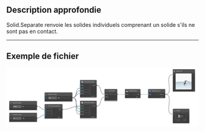 ## Description approfondie
Solid.Separate renvoie les solides individuels comprenant un solide s'ils ne sont pas en contact.
___
## Exemple de fichier

![Solid.Separate](./Autodesk.DesignScript.Geometry.Solid.Separate_img.png)
